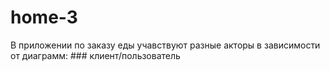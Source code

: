 # home-3
В приложении по заказу еды учавствуют разные акторы в зависимости от диаграмм: ### клиент/пользователь
